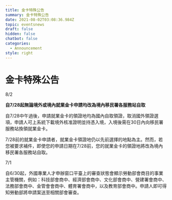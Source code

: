 ```yaml
---
title: 金卡特殊公告
summary: 金卡特殊公告
date: 2021-08-02T03:08:36.984Z
topic: eventsnews
draft: false
hidden: false
chatbot: false
categories:
  - Announcement
style: right
---
```

# 金卡特殊公告

8/2

**自7/28起無論境外或境內就業金卡申請均改為境內移民署各服務站自取**

自7/28中午過後，申請就業金卡的領證地均為國內自取領證，取消國外領證選項，申請人可上系統下載境外核准證明並持憑入境，入境後需在30日內向移民署服務站換領就業金卡。

7/28前的就業金卡申請者，就業金卡領證地仍以先前選擇的地點為主。然而，若您被要求補件，即使您的申請日期在7/28前，您的就業金卡的領證地將改為境內移民署各服務站自取。

7/1

自6/30起，外國專業人才申辦窗口平臺上的審查狀態會顯示勞動部會商目的事業主管機關，例如：科技部會商中、經濟部會商中、文化部會商中、營建署會商中、法務部會商中、金管會會商中、體育署會商中，以及教育部會商中。申請人即可得知勞動部將申請案送至相關部會審查。